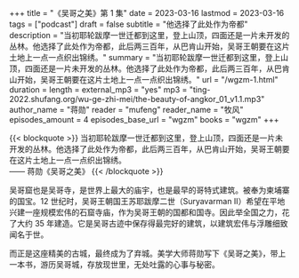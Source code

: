 +++
title = "《吴哥之美》第 1 集"
date = 2023-03-16
lastmod = 2023-03-16
tags = ["podcast"]
draft = false
subtitle = "他选择了此处作为帝都"
description = "当初耶轮跋摩一世迁都到这里，登上山顶，四面还是一片未开发的丛林。他选择了此处作为帝都，此后两三百年，从巴肯山开始，吴哥王朝要在这片土地上一点一点织出锦绣。"
summary = "当初耶轮跋摩一世迁都到这里，登上山顶，四面还是一片未开发的丛林。他选择了此处作为帝都，此后两三百年，从巴肯山开始，吴哥王朝要在这片土地上一点一点织出锦绣。"
url = "/wgzm-1.html"
duration = 
length = 
external_mp3 = "yes"
mp3 = "ting-2022.shufang.org/wu-ge-zhi-mei/the-beauty-of-angkor_01_v1.1.mp3"
author_name = "蒋勋"
reader = "mufeng"
reader_name = "牧风"
episodes_amount = 4
episodes_base_url = "wgzm"
books = "wgzm"
+++

{{< blockquote >}}
当初耶轮跋摩一世迁都到这里，登上山顶，四面还是一片未开发的丛林。他选择了此处作为帝都，此后两三百年，从巴肯山开始，吴哥王朝要在这片土地上一点一点织出锦绣。  
—— 蒋勋《吴哥之美》
{{< /blockquote >}}

吴哥窟也是吴哥寺，是世界上最大的庙宇，也是最早的哥特式建筑。被奉为柬埔寨的国宝。12 世纪时，吴哥王朝国王苏耶跋摩二世（Suryavarman II）希望在平地兴建一座规模宏伟的石窟寺庙，作为吴哥王朝的国都和国寺。因此举全国之力，花了大约 35 年建造。它是吴哥古迹中保存得最完好的建筑，以建筑宏伟与浮雕细致闻名于世。

而正是这座精美的古城，最终成为了弃城。美学大师蒋勋写下《吴哥之美》，带上一本书，游历吴哥城，存放现世里，无处吐露的心事与秘密。
